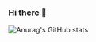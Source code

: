 ### Hi there 👋
![Anurag's GitHub stats](https://github-readme-stats.vercel.app/api?username=LetterLiGO&count_private=true&hide=star&show_icons=true)

<!--
**LetterLiGo/LetterLiGO** is a ✨ _special_ ✨ repository because its `README.md` (this file) appears on your GitHub profile.

Here are some ideas to get you started:

- 🔭 I’m currently working on Cyber Security
- 🌱 I’m currently learning Speech/AI/IoT Security
- 👯 I’m looking to collaborate on self-motivated collaborators
- 🤔 I’m looking for help with ...
- 💬 Ask me about ...
- 📫 How to reach me: ...
- 😄 Pronouns: ...
- ⚡ Fun fact: ...
-->

